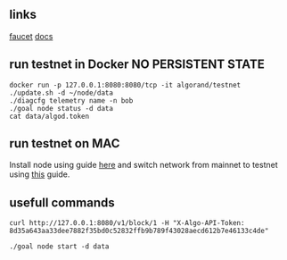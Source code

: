 ## links
[faucet](https://bank.testnet.algorand.network/)
[docs](https://developer.algorand.org/docs/javascript-sdk)


## run testnet in Docker NO PERSISTENT STATE
```
docker run -p 127.0.0.1:8080:8080/tcp -it algorand/testnet
./update.sh -d ~/node/data
./diagcfg telemetry name -n bob
./goal node status -d data
cat data/algod.token
```

## run testnet on MAC
Install node using guide [here](https://developer.algorand.org/docs/installing-mac) and switch network from mainnet to testnet using [this](https://developer.algorand.org/docs/switching-networks) guide.

## usefull commands
```
curl http://127.0.0.1:8080/v1/block/1 -H "X-Algo-API-Token: 8d35a643aa33dee7882f35bd0c52832ffb9b789f43028aecd612b7e46133c4de"
```

```
./goal node start -d data
```